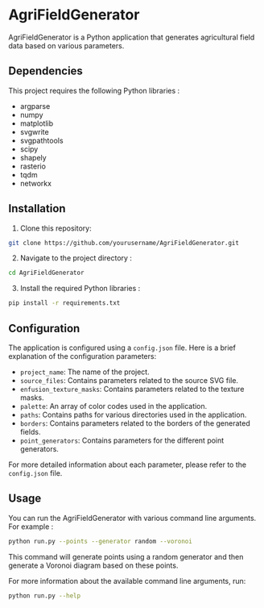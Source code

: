 # AgriFieldGenerator

AgriFieldGenerator is a Python application that generates agricultural field data based on various parameters.

## Dependencies

This project requires the following Python libraries :

- argparse
- numpy
- matplotlib
- svgwrite
- svgpathtools
- scipy
- shapely
- rasterio
- tqdm
- networkx

## Installation

1. Clone this repository:

```bash
git clone https://github.com/yourusername/AgriFieldGenerator.git
```

2. Navigate to the project directory :

```bash
cd AgriFieldGenerator
```

3. Install the required Python libraries :

```bash
pip install -r requirements.txt
```

## Configuration

The application is configured using a `config.json` file. Here is a brief explanation of the configuration parameters:

- `project_name`: The name of the project.
- `source_files`: Contains parameters related to the source SVG file.
- `enfusion_texture_masks`: Contains parameters related to the texture masks.
- `palette`: An array of color codes used in the application.
- `paths`: Contains paths for various directories used in the application.
- `borders`: Contains parameters related to the borders of the generated fields.
- `point_generators`: Contains parameters for the different point generators.

For more detailed information about each parameter, please refer to the `config.json` file.

## Usage

You can run the AgriFieldGenerator with various command line arguments. For example :

```bash
python run.py --points --generator random --voronoi
```

This command will generate points using a random generator and then generate a Voronoi diagram based on these points.

For more information about the available command line arguments, run:

```bash
python run.py --help
```